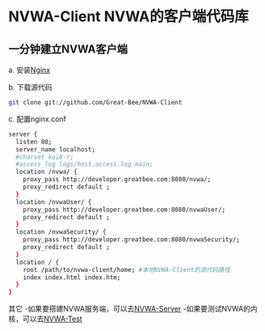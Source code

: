 # NVWA-Client NVWA的客户端代码库

## 一分钟建立NVWA客户端

a. 安装[Nginx](http://nginx.org/en/download.html)

b. 下载源代码
```bash
git clone git://github.com/Great-Bee/NVWA-Client
```
c. 配置nginx.conf
```bash
server {
  listen 80;
  server_name localhost;
  #charset koi8-r;
  #access_log logs/host.access.log main;
  location /nvwa/ {
    proxy_pass http://developer.greatbee.com:8080/nvwa/; 
    proxy_redirect default ;
  }
  location /nvwaUser/ {
    proxy_pass http://developer.greatbee.com:8080/nvwaUser/; 
    proxy_redirect default ;
  }
  location /nvwaSecurity/ {
    proxy_pass http://developer.greatbee.com:8080/nvwaSecurity/; 
    proxy_redirect default ;
  }
  location / {
    root /path/to/nvwa-client/home; #本地NVWA-Client的源代码路径
    index index.html index.htm;
  }
}
```

其它
-如果要搭建NVWA服务端，可以去[NVWA-Server](https://github.com/Great-Bee/NVWA-Server)
-如果要测试NVWA的内核，可以去[NVWA-Test](https://github.com/Great-Bee/NVWA-Test)
